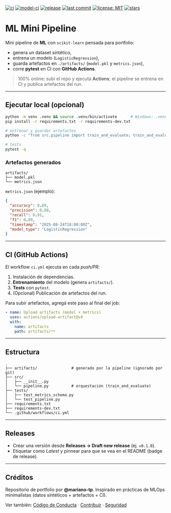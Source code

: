 [![ci](https://img.shields.io/github/actions/workflow/status/mariano-tp/ml-mini-pipeline/ci.yml?branch=main&label=tests&style=flat-square)](https://github.com/mariano-tp/ml-mini-pipeline/actions/workflows/ci.yml)
[![model-ci](https://img.shields.io/github/actions/workflow/status/mariano-tp/ml-mini-pipeline/model-ci.yml?branch=main&label=model-ci&style=flat-square)](https://github.com/mariano-tp/ml-mini-pipeline/actions/workflows/model-ci.yml)
[![release](https://img.shields.io/github/v/release/mariano-tp/ml-mini-pipeline?display_name=tag&style=flat-square)](https://github.com/mariano-tp/ml-mini-pipeline/releases)
[![last commit](https://img.shields.io/github/last-commit/mariano-tp/ml-mini-pipeline?style=flat-square)](https://github.com/mariano-tp/ml-mini-pipeline/commits/main)
[![license: MIT](https://img.shields.io/badge/license-MIT-green?style=flat-square)](./LICENSE)
[![stars](https://img.shields.io/github/stars/mariano-tp/ml-mini-pipeline?style=flat-square)](https://github.com/mariano-tp/ml-mini-pipeline/stargazers)

# ML Mini Pipeline

Mini pipeline de **ML** con `scikit-learn` pensada para portfolio:
- genera un dataset sintético,
- entrena un modelo (`LogisticRegression`),
- guarda artefactos en `./artifacts/` (`model.pkl` y `metrics.json`),
- corre **pytest** en CI con **GitHub Actions**.

> 100% online: subí el repo y ejecutá **Actions**; el pipeline se entrena en CI y publica artefactos del run.

---

## Ejecutar local (opcional)

```bash
python -m venv .venv && source .venv/bin/activate      # Windows: .venv\\Scripts\\activate
pip install -r requirements.txt -r requirements-dev.txt

# entrenar y guardar artefactos
python -c "from src.pipeline import train_and_evaluate; train_and_evaluate()"

# tests
pytest -q
```

### Artefactos generados

```
artifacts/
├── model.pkl
└── metrics.json
```

`metrics.json` (ejemplo):

```json
{
  "accuracy": 0.89,
  "precision": 0.88,
  "recall": 0.91,
  "f1": 0.89,
  "timestamp": "2025-08-24T18:00:00Z",
  "model_type": "LogisticRegression"
}
```

---

## CI (GitHub Actions)

El workflow `ci.yml` ejecuta en cada *push/PR*:
1) Instalación de dependencias.
2) **Entrenamiento** del modelo (genera `artifacts/`).
3) **Tests** con `pytest`.
4) (Opcional) Publicación de artefactos del run.

Para subir artefactos, agregá este paso al final del job:

```yaml
- name: Upload artifacts (model + metrics)
  uses: actions/upload-artifact@v4
  with:
    name: artifacts
    path: artifacts/**
```

---

## Estructura

```text
.
├── artifacts/               # generado por la pipeline (ignorado por git)
├── src/
│   ├── __init__.py
│   └── pipeline.py          # orquestación (train_and_evaluate)
├── tests/
│   ├── test_metrics_schema.py
│   └── test_pipeline.py
├── requirements.txt
├── requirements-dev.txt
└── .github/workflows/ci.yml
```

---

## Releases

- Crear una versión desde **Releases → Draft new release** (ej. `v0.1.0`).
- Etiquetar como *Latest* y pinnear para que se vea en el README (badge de release).

---

## Créditos

Repositorio de portfolio por **@mariano-tp**. Inspirado en prácticas de MLOps minimalistas (datos sintéticos + artefactos + CI).

Ver también: [Código de Conducta](./CODE_OF_CONDUCT.md) · [Contribuir](./CONTRIBUTING.md) · [Seguridad](./SECURITY.md)

